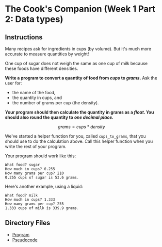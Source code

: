 # The Cook's Companion (Week 1 Part 2: Data types)

## Instructions
Many recipes ask for ingredients in cups (by volume). But it's much more accurate to measure quantities by weight!

One cup of sugar does not weigh the same as one cup of milk because these foods have different densities.

**Write a program to convert a quantity of food from *cups* to *grams*.** Ask the user for:
- the name of the food,
- the quantity in cups, and
- the number of grams per cup (the density).

**Your program should then calculate the quantity in grams as a *float*. You should also round the quantity to *one decimal place*.**

$$grams = cups * density$$

We've started a helper function for you, called `cups_to_grams`, that you should use to do the calculation above. Call this helper function when you write the rest of your program.

Your program should work like this:
```
What food? sugar
How much in cups? 0.255
How many grams per cup? 210
0.255 cups of sugar is 53.6 grams.
```

Here's another example, using a liquid:
```
What food? milk
How much in cups? 1.333
How many grams per cup? 255
1.333 cups of milk is 339.9 grams.
```

## Directory Files
- [Program](program.py)
- [Pseudocode](pseudocode.txt)